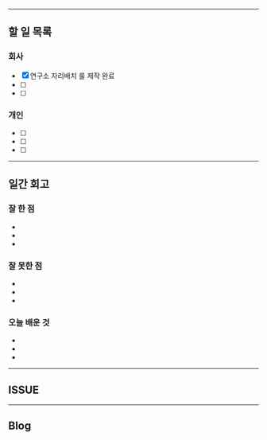 ----------------------
## 할 일 목록

### 회사
- [x] 연구소 자리배치 룰 제작 완료
- [ ] 
- [ ] 

### 개인
- [ ] 
- [ ] 
- [ ] 
----------------------------------------------
## 일간 회고

### 잘 한 점
- 
- 
- 

### 잘 못한 점
- 
- 
- 

### 오늘 배운 것
- 
- 
- 


----------------------------------
## ISSUE





----------------------------------
## Blog
